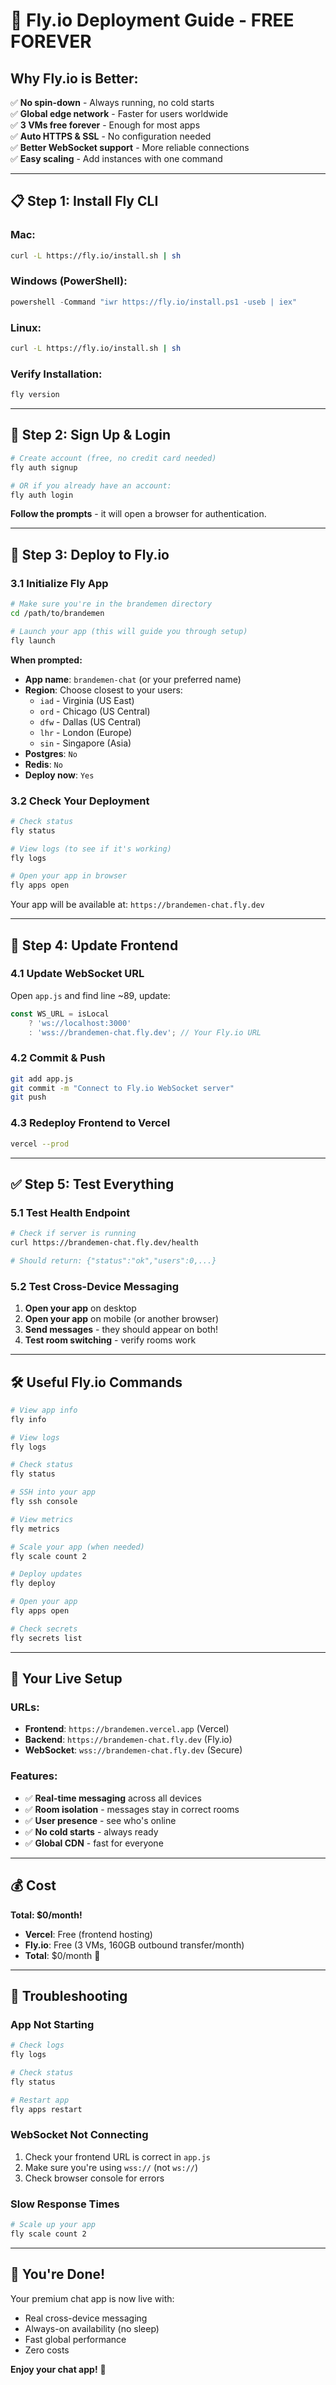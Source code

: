 # 🚀 Fly.io Deployment Guide - FREE FOREVER

## Why Fly.io is Better:

✅ **No spin-down** - Always running, no cold starts  
✅ **Global edge network** - Faster for users worldwide  
✅ **3 VMs free forever** - Enough for most apps  
✅ **Auto HTTPS & SSL** - No configuration needed  
✅ **Better WebSocket support** - More reliable connections  
✅ **Easy scaling** - Add instances with one command  

---

## 📋 Step 1: Install Fly CLI

### Mac:
```bash
curl -L https://fly.io/install.sh | sh
```

### Windows (PowerShell):
```powershell
powershell -Command "iwr https://fly.io/install.ps1 -useb | iex"
```

### Linux:
```bash
curl -L https://fly.io/install.sh | sh
```

### Verify Installation:
```bash
fly version
```

---

## 🔐 Step 2: Sign Up & Login

```bash
# Create account (free, no credit card needed)
fly auth signup

# OR if you already have an account:
fly auth login
```

**Follow the prompts** - it will open a browser for authentication.

---

## 🚀 Step 3: Deploy to Fly.io

### 3.1 Initialize Fly App

```bash
# Make sure you're in the brandemen directory
cd /path/to/brandemen

# Launch your app (this will guide you through setup)
fly launch
```

**When prompted:**
- **App name**: `brandemen-chat` (or your preferred name)
- **Region**: Choose closest to your users:
  - `iad` - Virginia (US East)
  - `ord` - Chicago (US Central)  
  - `dfw` - Dallas (US Central)
  - `lhr` - London (Europe)
  - `sin` - Singapore (Asia)
- **Postgres**: `No`
- **Redis**: `No`
- **Deploy now**: `Yes`

### 3.2 Check Your Deployment

```bash
# Check status
fly status

# View logs (to see if it's working)
fly logs

# Open your app in browser
fly apps open
```

Your app will be available at: `https://brandemen-chat.fly.dev`

---

## 🔗 Step 4: Update Frontend

### 4.1 Update WebSocket URL

Open `app.js` and find line ~89, update:

```javascript
const WS_URL = isLocal 
    ? 'ws://localhost:3000'
    : 'wss://brandemen-chat.fly.dev'; // Your Fly.io URL
```

### 4.2 Commit & Push

```bash
git add app.js
git commit -m "Connect to Fly.io WebSocket server"
git push
```

### 4.3 Redeploy Frontend to Vercel

```bash
vercel --prod
```

---

## ✅ Step 5: Test Everything

### 5.1 Test Health Endpoint

```bash
# Check if server is running
curl https://brandemen-chat.fly.dev/health

# Should return: {"status":"ok","users":0,...}
```

### 5.2 Test Cross-Device Messaging

1. **Open your app** on desktop
2. **Open your app** on mobile (or another browser)
3. **Send messages** - they should appear on both!
4. **Test room switching** - verify rooms work

---

## 🛠️ Useful Fly.io Commands

```bash
# View app info
fly info

# View logs
fly logs

# Check status
fly status

# SSH into your app
fly ssh console

# View metrics
fly metrics

# Scale your app (when needed)
fly scale count 2

# Deploy updates
fly deploy

# Open your app
fly apps open

# Check secrets
fly secrets list
```

---

## 🎯 Your Live Setup

### URLs:
- **Frontend**: `https://brandemen.vercel.app` (Vercel)
- **Backend**: `https://brandemen-chat.fly.dev` (Fly.io)
- **WebSocket**: `wss://brandemen-chat.fly.dev` (Secure)

### Features:
- ✅ **Real-time messaging** across all devices
- ✅ **Room isolation** - messages stay in correct rooms
- ✅ **User presence** - see who's online
- ✅ **No cold starts** - always ready
- ✅ **Global CDN** - fast for everyone

---

## 💰 Cost

**Total: $0/month!**

- **Vercel**: Free (frontend hosting)
- **Fly.io**: Free (3 VMs, 160GB outbound transfer/month)
- **Total**: $0/month 🎉

---

## 🐛 Troubleshooting

### App Not Starting

```bash
# Check logs
fly logs

# Check status
fly status

# Restart app
fly apps restart
```

### WebSocket Not Connecting

1. Check your frontend URL is correct in `app.js`
2. Make sure you're using `wss://` (not `ws://`)
3. Check browser console for errors

### Slow Response Times

```bash
# Scale up your app
fly scale count 2
```

---

## 🎉 You're Done!

Your premium chat app is now live with:
- Real cross-device messaging
- Always-on availability (no sleep)
- Fast global performance
- Zero costs

**Enjoy your chat app!** 🚀
